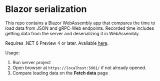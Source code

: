 # Blazor serialization

This repo contains a Blazor WebAssembly app that compares the time to load data from JSON and gRPC-Web endpoints. Recorded time includes getting data from the server and deserializing it in WebAssembly.

Requires .NET 6 Preview 4 or later. Available [here](https://github.com/dotnet/installer/blob/master/README.md#installers-and-binaries).

Usage:
1. Run server project
2. Open browser at `https://localhost:5001/` if not already opened.
3. Compare loading data on the **Fetch data** page
